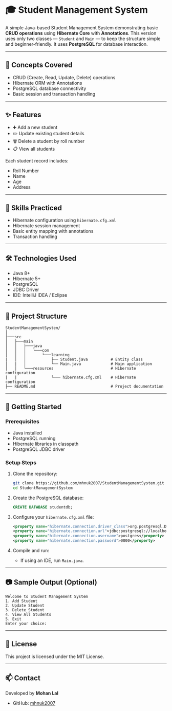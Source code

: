 # 🎓 Student Management System

A simple Java-based Student Management System demonstrating basic **CRUD operations** using **Hibernate Core** with **Annotations**. This version uses only two classes — `Student` and `Main` — to keep the structure simple and beginner-friendly. It uses **PostgreSQL** for database interaction.

---

## 🧠 Concepts Covered

- CRUD (Create, Read, Update, Delete) operations
- Hibernate ORM with Annotations
- PostgreSQL database connectivity
- Basic session and transaction handling

---

## ✨ Features

- ➕ Add a new student
- ✏️ Update existing student details
- 🗑️ Delete a student by roll number
- 📋 View all students

Each student record includes:

- Roll Number
- Name
- Age
- Address

---

## 🔧 Skills Practiced

- Hibernate configuration using `hibernate.cfg.xml`
- Hibernate session management
- Basic entity mapping with annotations
- Transaction handling

---

## 🛠️ Technologies Used

- Java 8+
- Hibernate 5+
- PostgreSQL
- JDBC Driver
- IDE: IntelliJ IDEA / Eclipse

---

## 📁 Project Structure

```
StudentManagementSystem/
│
├───src
│   ├───main
│   │   ├───java
│   │   │   └───com
│   │   │       └───learning
|   │   │           ├── Student.java          # Entity class
│   |   │           └── Main.java             # Main application
│   │   └───resources                         # Hibernate configuration
|   |               └─── hibernate.cfg.xml    # Hibernate configuration
├── README.md                                 # Project documentation
```

---

## 🚀 Getting Started

### Prerequisites

- Java installed
- PostgreSQL running
- Hibernate libraries in classpath
- PostgreSQL JDBC driver

### Setup Steps

1. Clone the repository:
   ```bash
   git clone https://github.com/mhnuk2007/StudentManagementSystem.git
   cd StudentManagementSystem
   ```

2. Create the PostgreSQL database:
   ```sql
   CREATE DATABASE studentdb;
   ```

3. Configure your `hibernate.cfg.xml` file:
   ```xml
   <property name="hibernate.connection.driver_class">org.postgresql.Driver</property>
   <property name="hibernate.connection.url">jdbc:postgresql://localhost:5432/studentdb</property>
   <property name="hibernate.connection.username">postgres</property>
   <property name="hibernate.connection.password">0000</property>
   ```

4. Compile and run:
   - If using an IDE, run `Main.java`.

---

## 📷 Sample Output (Optional)

```text
Welcome to Student Management System
1. Add Student
2. Update Student
3. Delete Student
4. View All Students
5. Exit
Enter your choice:
```

---

## 📜 License

This project is licensed under the MIT License.

---

## 📫 Contact

Developed by **Mohan Lal**

- GitHub: [mhnuk2007](https://github.com/mhnuk2007/StudentManagementSystem)
